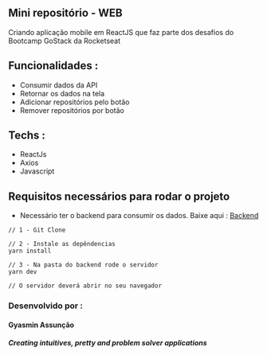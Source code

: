 ## Mini repositório - WEB 

Criando aplicação mobile em ReactJS que faz parte dos desafios do Bootcamp GoStack da Rocketseat

## Funcionalidades : 
- Consumir dados da API
- Retornar os dados na tela 
- Adicionar repositórios pelo botão 
- Remover repositórios por botão

## Techs :
- ReactJs
- Axios
- Javascript 


 ## Requisitos necessários para rodar o projeto 
 - Necessário ter o backend para consumir os dados. Baixe aqui : <a href="https://github.com/GyAlves/MiniRepositorio-Backend">Backend</a>
    
  ```   
  // 1 - Git Clone
  
  // 2 - Instale as depêndencias
  yarn install
  
  // 3 - Na pasta do backend rode o servidor 
  yarn dev
  
  // O servidor deverá abrir no seu navegador

```

  ### Desenvolvido por :
  #### Gyasmin Assunção
  ##### Creating intuitives, pretty and problem solver applications
